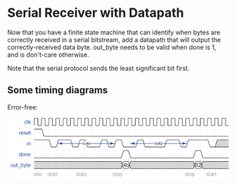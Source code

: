 # Serial Receiver with Datapath

Now that you have a finite state machine that can identify when bytes are correctly received in a serial bitstream, add a datapath that will output the correctly-received data byte. out_byte needs to be valid when done is 1, and is don't-care otherwise.

Note that the serial protocol sends the least significant bit first.

## Some timing diagrams

Error-free:

![alt text](image.png)
